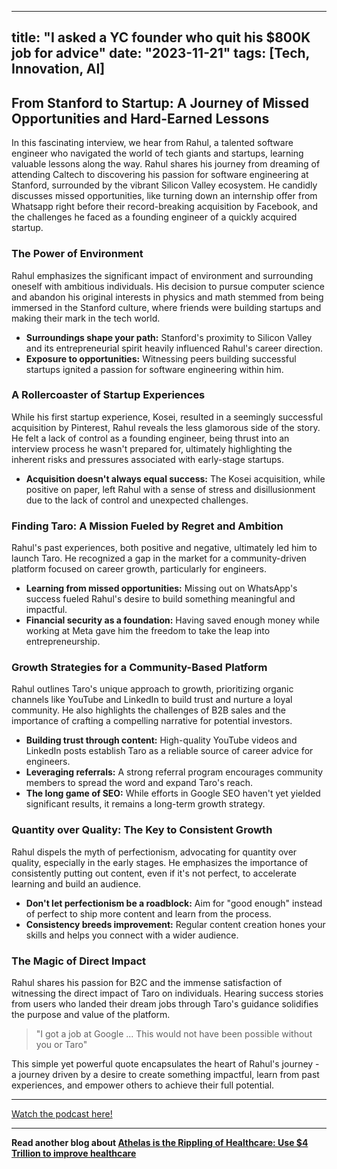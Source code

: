 
---
title: "I asked a YC founder who quit his $800K job for advice"
date: "2023-11-21"
tags: [Tech, Innovation, AI]
---

## From Stanford to Startup: A Journey of Missed Opportunities and Hard-Earned Lessons

In this fascinating interview, we hear from Rahul, a talented software engineer who navigated the world of tech giants and startups, learning valuable lessons along the way.  Rahul shares his journey from dreaming of attending Caltech to discovering his passion for software engineering at Stanford, surrounded by the vibrant Silicon Valley ecosystem.  He candidly discusses missed opportunities, like turning down an internship offer from Whatsapp right before their record-breaking acquisition by Facebook, and the challenges he faced as a founding engineer of a quickly acquired startup. 

### The Power of Environment

Rahul emphasizes the significant impact of environment and surrounding oneself with ambitious individuals. His decision to pursue computer science and abandon his original interests in physics and math stemmed from being immersed in the Stanford culture, where friends were building startups and making their mark in the tech world.

* **Surroundings shape your path:** Stanford's proximity to Silicon Valley and its entrepreneurial spirit heavily influenced Rahul's career direction.
* **Exposure to opportunities:** Witnessing peers building successful startups ignited a passion for software engineering within him.

### A Rollercoaster of Startup Experiences

While his first startup experience, Kosei, resulted in a seemingly successful acquisition by Pinterest, Rahul reveals the less glamorous side of the story. He felt a lack of control as a founding engineer, being thrust into an interview process he wasn't prepared for, ultimately highlighting the inherent risks and pressures associated with early-stage startups.

* **Acquisition doesn't always equal success:**  The Kosei acquisition, while positive on paper, left Rahul with a sense of stress and disillusionment due to the lack of control and unexpected challenges.

### Finding Taro: A Mission Fueled by Regret and Ambition

Rahul's past experiences, both positive and negative, ultimately led him to launch Taro.  He recognized a gap in the market for a community-driven platform focused on career growth, particularly for engineers. 

* **Learning from missed opportunities:**  Missing out on WhatsApp's success fueled Rahul's desire to build something meaningful and impactful.
* **Financial security as a foundation:**  Having saved enough money while working at Meta gave him the freedom to take the leap into entrepreneurship.

### Growth Strategies for a Community-Based Platform

Rahul outlines Taro's unique approach to growth, prioritizing organic channels like YouTube and LinkedIn to build trust and nurture a loyal community. He also highlights the challenges of B2B sales and the importance of crafting a compelling narrative for potential investors.

* **Building trust through content:** High-quality YouTube videos and LinkedIn posts establish Taro as a reliable source of career advice for engineers.
* **Leveraging referrals:** A strong referral program encourages community members to spread the word and expand Taro's reach.
* **The long game of SEO:**  While efforts in Google SEO haven't yet yielded significant results, it remains a long-term growth strategy.

###  Quantity over Quality: The Key to Consistent Growth

Rahul dispels the myth of perfectionism, advocating for quantity over quality, especially in the early stages. He emphasizes the importance of consistently putting out content, even if it's not perfect, to accelerate learning and build an audience.

* **Don't let perfectionism be a roadblock:**  Aim for "good enough" instead of perfect to ship more content and learn from the process.
* **Consistency breeds improvement:** Regular content creation hones your skills and helps you connect with a wider audience.

### The Magic of Direct Impact

Rahul shares his passion for B2C and the immense satisfaction of witnessing the direct impact of Taro on individuals. Hearing success stories from users who landed their dream jobs through Taro's guidance solidifies the purpose and value of the platform. 

> "I got a job at Google ... This would not have been possible without you or Taro"

This simple yet powerful quote encapsulates the heart of Rahul's journey - a journey driven by a desire to create something impactful, learn from past experiences, and empower others to achieve their full potential.

---
        




<a href="https://youtube.com/watch?v=fHRzHEwn5ac" target="_blank">Watch the podcast here!</a>


---

**Read another blog about [Athelas is the Rippling of Healthcare: Use $4 Trillion to improve healthcare](./20231006-tanaytandon-garrytan.md)**
